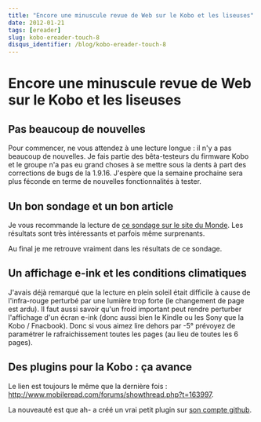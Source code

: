 ```yaml
---
title: "Encore une minuscule revue de Web sur le Kobo et les liseuses"
date: 2012-01-21
tags: [ereader]
slug: kobo-ereader-touch-8
disqus_identifier: /blog/kobo-ereader-touch-8
---
```

# Encore une minuscule revue de Web sur le Kobo et les liseuses

## Pas beaucoup de nouvelles
Pour commencer, ne vous attendez à une lecture longue : il n'y a pas beaucoup de nouvelles. Je fais partie des bêta-testeurs du firmware Kobo et le groupe n'a pas eu grand choses à se mettre sous la dents à part des corrections de bugs de la 1.9.16. J'espère que la semaine prochaine sera plus féconde en terme de nouvelles fonctionnalités à tester.


## Un bon sondage et un bon article

Je vous recommande la lecture de [ce sondage sur le site du Monde](http://lafeuille.blog.lemonde.fr/2012/01/19/usages-des-liseuses-2/). Les résultats sont très intéressants et parfois même surprenants.

Au final je me retrouve vraiment dans les résultats de ce sondage.

## Un affichage e-ink et les conditions climatiques

J'avais déjà remarqué que la lecture en plein soleil était difficile à cause de l'infra-rouge perturbé par une lumière trop forte (le changement de page est ardu). Il faut aussi savoir qu'un froid important peut rendre perturber l'affichage d'un écran e-ink (donc aussi bien le Kindle ou les Sony que la Kobo / Fnacbook). Donc si vous aimez lire dehors par -5° prévoyez de paramétrer le rafraichissement toutes les pages (au lieu de toutes les 6 pages).

## Des plugins pour la Kobo : ça avance

Le lien est toujours le même que la dernière fois : http://www.mobileread.com/forums/showthread.php?t=163997.

La nouveauté est que ah- a créé un vrai petit plugin sur [son compte github](https://github.com/ah-/koboplugins).

